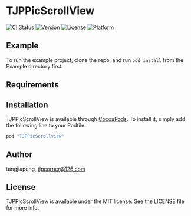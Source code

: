 # TJPPicScrollView

[![CI Status](http://img.shields.io/travis/tangjiapeng/TJPPicScrollView.svg?style=flat)](https://travis-ci.org/tangjiapeng/TJPPicScrollView)
[![Version](https://img.shields.io/cocoapods/v/TJPPicScrollView.svg?style=flat)](http://cocoapods.org/pods/TJPPicScrollView)
[![License](https://img.shields.io/cocoapods/l/TJPPicScrollView.svg?style=flat)](http://cocoapods.org/pods/TJPPicScrollView)
[![Platform](https://img.shields.io/cocoapods/p/TJPPicScrollView.svg?style=flat)](http://cocoapods.org/pods/TJPPicScrollView)

## Example

To run the example project, clone the repo, and run `pod install` from the Example directory first.

## Requirements

## Installation

TJPPicScrollView is available through [CocoaPods](http://cocoapods.org). To install
it, simply add the following line to your Podfile:

```ruby
pod "TJPPicScrollView"
```

## Author

tangjiapeng, tjpcorner@126.com

## License

TJPPicScrollView is available under the MIT license. See the LICENSE file for more info.
